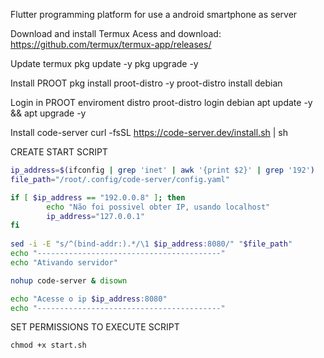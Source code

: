 Flutter programming platform for use a android smartphone as server

Download and install Termux
Acess and download: https://github.com/termux/termux-app/releases/

Update termux
pkg update -y
pkg upgrade -y

Install PROOT
pkg install proot-distro -y
proot-distro install debian

Login in PROOT enviroment distro
proot-distro login debian
apt update -y && apt upgrade -y

Install code-server
curl -fsSL https://code-server.dev/install.sh | sh

CREATE START SCRIPT
```sh
ip_address=$(ifconfig | grep 'inet' | awk '{print $2}' | grep '192')
file_path="/root/.config/code-server/config.yaml"

if [ $ip_address == "192.0.0.8" ]; then
        echo "Não foi possivel obter IP, usando localhost"
        ip_address="127.0.0.1"
fi
                                                               
sed -i -E "s/^(bind-addr:).*/\1 $ip_address:8080/" "$file_path"
echo "-----------------------------------------"
echo "Ativando servidor"

nohup code-server & disown 

echo "Acesse o ip $ip_address:8080"
echo "-----------------------------------------"
```
SET PERMISSIONS TO EXECUTE SCRIPT
```
chmod +x start.sh
```


